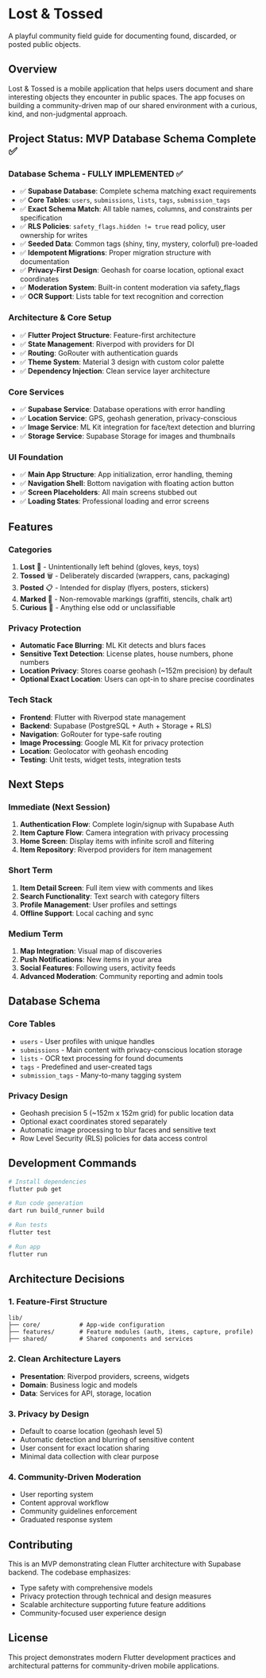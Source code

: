 # Lost & Tossed

A playful community field guide for documenting found, discarded, or posted public objects.

## Overview

Lost & Tossed is a mobile application that helps users document and share interesting objects they encounter in public spaces. The app focuses on building a community-driven map of our shared environment with a curious, kind, and non-judgmental approach.

## Project Status: MVP Database Schema Complete ✅

### Database Schema - FULLY IMPLEMENTED ✅
- ✅ **Supabase Database**: Complete schema matching exact requirements
- ✅ **Core Tables**: `users`, `submissions`, `lists`, `tags`, `submission_tags`
- ✅ **Exact Schema Match**: All table names, columns, and constraints per specification
- ✅ **RLS Policies**: `safety_flags.hidden != true` read policy, user ownership for writes
- ✅ **Seeded Data**: Common tags (shiny, tiny, mystery, colorful) pre-loaded
- ✅ **Idempotent Migrations**: Proper migration structure with documentation
- ✅ **Privacy-First Design**: Geohash for coarse location, optional exact coordinates
- ✅ **Moderation System**: Built-in content moderation via safety_flags
- ✅ **OCR Support**: Lists table for text recognition and correction

### Architecture & Core Setup
- ✅ **Flutter Project Structure**: Feature-first architecture
- ✅ **State Management**: Riverpod with providers for DI
- ✅ **Routing**: GoRouter with authentication guards
- ✅ **Theme System**: Material 3 design with custom color palette
- ✅ **Dependency Injection**: Clean service layer architecture

### Core Services
- ✅ **Supabase Service**: Database operations with error handling
- ✅ **Location Service**: GPS, geohash generation, privacy-conscious
- ✅ **Image Service**: ML Kit integration for face/text detection and blurring
- ✅ **Storage Service**: Supabase Storage for images and thumbnails

### UI Foundation
- ✅ **Main App Structure**: App initialization, error handling, theming
- ✅ **Navigation Shell**: Bottom navigation with floating action button
- ✅ **Screen Placeholders**: All main screens stubbed out
- ✅ **Loading States**: Professional loading and error screens

## Features

### Categories
1. **Lost** 🧤 - Unintentionally left behind (gloves, keys, toys)
2. **Tossed** 🗑️ - Deliberately discarded (wrappers, cans, packaging)
3. **Posted** 📋 - Intended for display (flyers, posters, stickers)
4. **Marked** 🎨 - Non-removable markings (graffiti, stencils, chalk art)
5. **Curious** 🤔 - Anything else odd or unclassifiable

### Privacy Protection
- **Automatic Face Blurring**: ML Kit detects and blurs faces
- **Sensitive Text Detection**: License plates, house numbers, phone numbers
- **Location Privacy**: Stores coarse geohash (~152m precision) by default
- **Optional Exact Location**: Users can opt-in to share precise coordinates

### Tech Stack
- **Frontend**: Flutter with Riverpod state management
- **Backend**: Supabase (PostgreSQL + Auth + Storage + RLS)
- **Navigation**: GoRouter for type-safe routing
- **Image Processing**: Google ML Kit for privacy protection
- **Location**: Geolocator with geohash encoding
- **Testing**: Unit tests, widget tests, integration tests

## Next Steps

### Immediate (Next Session)
1. **Authentication Flow**: Complete login/signup with Supabase Auth
2. **Item Capture Flow**: Camera integration with privacy processing
3. **Home Screen**: Display items with infinite scroll and filtering
4. **Item Repository**: Riverpod providers for item management

### Short Term
1. **Item Detail Screen**: Full item view with comments and likes
2. **Search Functionality**: Text search with category filters
3. **Profile Management**: User profiles and settings
4. **Offline Support**: Local caching and sync

### Medium Term
1. **Map Integration**: Visual map of discoveries
2. **Push Notifications**: New items in your area
3. **Social Features**: Following users, activity feeds
4. **Advanced Moderation**: Community reporting and admin tools

## Database Schema

### Core Tables
- `users` - User profiles with unique handles
- `submissions` - Main content with privacy-conscious location storage
- `lists` - OCR text processing for found documents
- `tags` - Predefined and user-created tags
- `submission_tags` - Many-to-many tagging system

### Privacy Design
- Geohash precision 5 (~152m x 152m grid) for public location data
- Optional exact coordinates stored separately
- Automatic image processing to blur faces and sensitive text
- Row Level Security (RLS) policies for data access control

## Development Commands

```bash
# Install dependencies
flutter pub get

# Run code generation
dart run build_runner build

# Run tests
flutter test

# Run app
flutter run
```

## Architecture Decisions

### 1. Feature-First Structure
```
lib/
├── core/           # App-wide configuration
├── features/       # Feature modules (auth, items, capture, profile)
├── shared/         # Shared components and services
```

### 2. Clean Architecture Layers
- **Presentation**: Riverpod providers, screens, widgets
- **Domain**: Business logic and models
- **Data**: Services for API, storage, location

### 3. Privacy by Design
- Default to coarse location (geohash level 5)
- Automatic detection and blurring of sensitive content
- User consent for exact location sharing
- Minimal data collection with clear purpose

### 4. Community-Driven Moderation
- User reporting system
- Content approval workflow
- Community guidelines enforcement
- Graduated response system

## Contributing

This is an MVP demonstrating clean Flutter architecture with Supabase backend. The codebase emphasizes:
- Type safety with comprehensive models
- Privacy protection through technical and design measures
- Scalable architecture supporting future feature additions
- Community-focused user experience design

## License

This project demonstrates modern Flutter development practices and architectural patterns for community-driven mobile applications.
